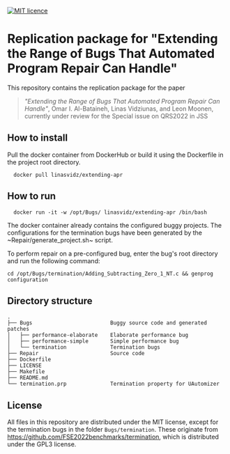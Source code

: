 [![MIT licence](https://img.shields.io/badge/license-MIT-green)](LICENSE)


# Replication package for "Extending the Range of Bugs That Automated Program Repair Can Handle"

This repository contains the replication package for the paper 

> _"Extending the Range of Bugs That Automated Program Repair Can Handle"_, 
> Omar I. Al-Bataineh, Linas Vidziunas, and Leon Moonen, 
> currently under review for the Special issue on QRS2022 in JSS


## How to install

Pull the docker container from DockerHub or build it using the Dockerfile in the project root directory.

```shell
  docker pull linasvidz/extending-apr
```

## How to run

```shell
  docker run -it -w /opt/Bugs/ linasvidz/extending-apr /bin/bash
```

The docker container already contains the configured buggy projects. The configurations for the termination bugs have been generated by the ~Repair/generate_project.sh~ script.

To perform repair on a pre-configured bug, enter the bug's root directory and run the following command:

```shell
cd /opt/Bugs/termination/Adding_Subtracting_Zero_1_NT.c && genprog configuration
```

## Directory structure

```
.
├── Bugs                         Buggy source code and generated patches
│   ├── performance-elaborate    Elaborate performance bug
│   ├── performance-simple       Simple performance bug
│   └── termination              Termination bugs
├── Repair                       Source code
├── Dockerfile
├── LICENSE
├── Makefile
├── README.md
└── termination.prp              Termination property for UAutomizer

```

## License

All files in this repository are distributed under the MIT license, 
except for the termination bugs in the folder `Bugs/termination`. 
These originate from https://github.com/FSE2022benchmarks/termination, 
which is distributed under the GPL3 license. 